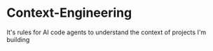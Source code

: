 # Context-Engineering
It's rules for AI code agents to understand the context of projects I'm building
